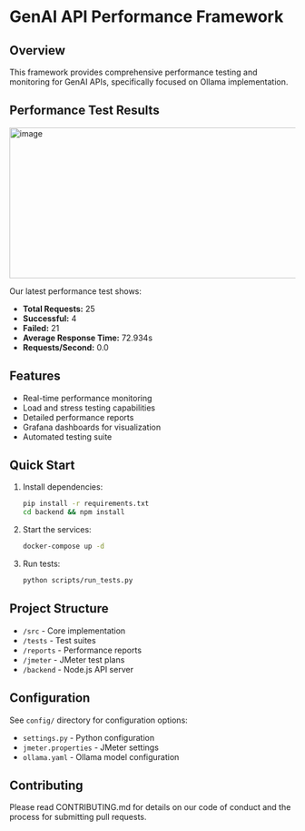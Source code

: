 # GenAI API Performance Framework

## Overview
This framework provides comprehensive performance testing and monitoring for GenAI APIs, specifically focused on Ollama implementation.

## Performance Test Results
<img width="591" height="265" alt="image" src="https://github.com/user-attachments/assets/cc48bc23-d524-49dc-a04f-b0451f6f2360" />

Our latest performance test shows:
- **Total Requests:** 25
- **Successful:** 4 
- **Failed:** 21
- **Average Response Time:** 72.934s
- **Requests/Second:** 0.0


## Features
- Real-time performance monitoring
- Load and stress testing capabilities
- Detailed performance reports
- Grafana dashboards for visualization
- Automated testing suite

## Quick Start
1. Install dependencies:
   ```bash
   pip install -r requirements.txt
   cd backend && npm install
   ```

2. Start the services:
   ```bash
   docker-compose up -d
   ```

3. Run tests:
   ```bash
   python scripts/run_tests.py
   ```

## Project Structure
- `/src` - Core implementation
- `/tests` - Test suites
- `/reports` - Performance reports
- `/jmeter` - JMeter test plans
- `/backend` - Node.js API server

## Configuration
See `config/` directory for configuration options:
- `settings.py` - Python configuration
- `jmeter.properties` - JMeter settings
- `ollama.yaml` - Ollama model configuration

## Contributing
Please read CONTRIBUTING.md for details on our code of conduct and the process for submitting pull requests.
